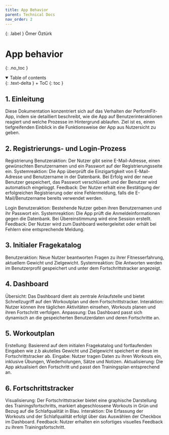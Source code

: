 ```yaml
---
title: App Behavior
parent: Technical Docs
nav_order: 2
---
```


{: .label }
Ömer Öztürk

# App behavior
{: .no_toc }

<details open markdown="block">
{: .text-delta }
<summary>Table of contents</summary>
+ ToC
{: toc }
</details>


## 1. Einleitung
Diese Dokumentation konzentriert sich auf das Verhalten der PerformFit-App, indem sie detailliert beschreibt, wie die App auf Benutzerinteraktionen reagiert und welche Prozesse im Hintergrund ablaufen. Ziel ist es, einen tiefgreifenden Einblick in die Funktionsweise der App aus Nutzersicht zu geben.

## 2. Registrierungs- und Login-Prozess
Registrierung
Benutzeraktion: Der Nutzer gibt seine E-Mail-Adresse, einen gewünschten Benutzernamen und ein Passwort auf der Registrierungsseite ein.
Systemreaktion: Die App überprüft die Einzigartigkeit von E-Mail-Adresse und Benutzername in der Datenbank. Bei Erfolg wird der neue Benutzer gespeichert, das Passwort verschlüsselt und der Benutzer wird automatisch eingeloggt.
Feedback: Der Nutzer erhält eine Bestätigung der erfolgreichen Registrierung oder eine Fehlermeldung, falls die E-Mail/Benutzername bereits verwendet werden.

Login
Benutzeraktion: Bestehende Nutzer geben ihren Benutzernamen und ihr Passwort ein.
Systemreaktion: Die App prüft die Anmeldeinformationen gegen die Datenbank. Bei Übereinstimmung wird eine Session erstellt.
Feedback: Der Nutzer wird zum Dashboard weitergeleitet oder erhält bei Fehlern eine entsprechende Meldung.

## 3. Initialer Fragekatalog
Benutzeraktion: Neue Nutzer beantworten Fragen zu ihrer Fitnesserfahrung, aktuellem Gewicht und Zielgewicht.
Systemreaktion: Die Antworten werden im Benutzerprofil gespeichert und unter dem Fortschrittstracker angezeigt.

## 4. Dashboard
Übersicht: Das Dashboard dient als zentrale Anlaufstelle und bietet Schnellzugriff auf den Workoutplan und dem Fortschrittstracker.
Interaktion: Nutzer können ihre täglichen Aktivitäten einsehen, Workouts planen und ihren Fortschritt verfolgen.
Anpassung: Das Dashboard passt sich dynamisch an die gespeicherten Benutzerdaten und deren Fortschritte an.

## 5. Workoutplan
Erstellung: Basierend auf dem initialen Fragekatalog und fortlaufenden Eingaben wie z.b akutelles Gewicht und Zielgewicht speichert er diese im Fortschrittstracker ab.
Eingabe: Nutzer tragen Daten zu ihren Workouts ein, inklusive Übungen, Wiederholungen, Sätze und Notizen.
Aktualisierung: Die App aktualisiert den Fortschritt und passt den Trainingsplan entsprechend an.

## 6. Fortschrittstracker
Visualisierung: Der Fortschrittstracker bietet eine graphische Darstellung des Trainingsfortschritts, markiert abgeschlossene Workouts in Grün und Bezug auf die Schlafqualität in Blau.
Interaktion: Die Erfassung der Workouts und der Schlafqualität erfolgt über das Auswählen der Checkbox im Dashboard.
Feedback: Nutzer erhalten ein sofortiges visuelles Feedback zu ihrem Trainingsfortschritt.